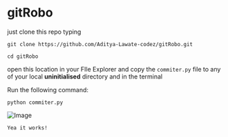 # gitRobo
just clone this repo typing 
```
git clone https://github.com/Aditya-Lawate-codez/gitRobo.git
```
```
cd gitRobo
```
open this location in your FIle Explorer and copy the <code>commiter.py</code> file to any of your local <strong>uninitialised</strong> directory
and in the terminal

Run the following command:
```
python commiter.py
```
<img src ="commiterRobo.py.svg" alt="Image" />


```
Yea it works!
```
